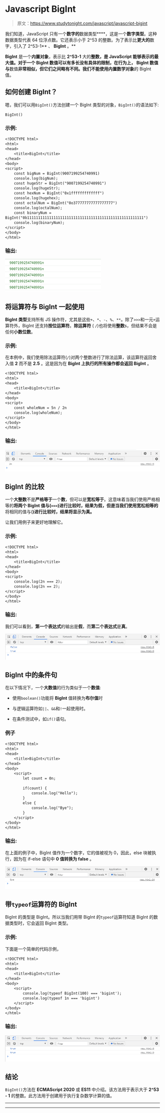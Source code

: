 # Javascript BigInt

> 原文：<https://www.studytonight.com/javascript/javascript-bigint>

我们知道，JavaScript 只有一个**数字的**数据类型****，这是一个**数字类型**。这种数据类型代表 64 位浮点数。它还表示小于 2^53 的整数。为了表示比**更大的**数字，引入了 2^53-1** 、 **BigInt** 。**

**BigInt** 是一个**内置对象**，表示比 **2^53-1** 大的**整数，是 **JavaScript** 能够表示的最大值。对于一个 **BigInt 数值**可以有多长没有具体的限制，在行为上， **BigInt 数值**与**数值**非常相似，但它们之间略有不同。我们不能使用内置数学对象**的 BigInt 值。

## 如何创建 BigInt？

嗯，我们可以用`BigInt()`方法创建一个 BigInt 类型的对象，`BigInt()`的语法如下:

```
BigInt()
```

### 示例:

```
<!DOCTYPE html>
<html>
<head>
	<title>BigInt</title>
</head>
<body>
<script>
	const bigNum = BigInt(9007199254740991)
	console.log(bigNum);
	const hugeStr = BigInt("9007199254740991")
	console.log(hugeStr);
	const hexNum = BigInt("0x1fffffffffffff")
	console.log(hugehex);
	const octalNum = BigInt("0o377777777777777777")
	console.log(octalNum);
	const binaryNum = BigInt("0b11111111111111111111111111111111111111111111111111111")
	console.log(binaryNum);
</script>
</body>
</html>
```

### 输出:

![BigInt Javascript example](img/32f83dc3592f6524e679de4df7127b80.png)

## 将运算符与 BigInt 一起使用

**BigInt 类型**支持所有 JS 操作符，尤其是这些`+`、`*`、`-`、`%`、`**`。除了`>>>`和一元`+`运算符外，BigInt 还支持**按位运算符**。**除运算符** ( `/`)也将使用**整数**s，但结果不会是任何**小数位数**。

### 示例:

在本例中，我们使用除法运算符(`/`)对两个整数进行了除法运算，该运算符返回舍入值 **2** 而不是 **2.5** 。这是因为在 **BigInt 上执行的所有操作都会返回 BigInt** 。

```
<!DOCTYPE html>
<html>
<head>
	<title>BigInt</title>
</head>
<body>
<script>
	const wholeNum = 5n / 2n
	console.log(wholeNum);
</script>
</body>
</html>
```

### 输出:

![Using Operators with BigInt](img/8534756a9ea2074d6b3c1237128713c5.png)

## BigInt 的比较

一个**大整数**不是**严格等于**一个**数**，但可以是**宽松等于**。这意味着当我们使用严格相等的**将两个 BigInt 值与(`===`)进行比较时，结果为假，但是当我们使用宽松相等的**将相同的值与(**)进行比较时，结果将显示为真。**

让我们用例子来更好地理解它。

### 示例:

```
<!DOCTYPE html>
<html>
<head>
	<title>BigInt</title>
</head>
<body>
<script>
	console.log(2n === 2);
	console.log(2n == 2);  
</script>
</body>
</html>
```

### 输出:

我们可以看到，**第一个表达式**的输出是**假**，而**第二个表达式**是**真**。

![BigInt and Numbers](img/7d630fc105158ec4cee0fe07e0a28afa.png)

## BigInt 中的条件句

在以下情况下，一个**大数值**的行为类似于一个**数值**:

*   使用`boolean()`功能将 **BigInt** 值转换为**布尔值**时

*   与逻辑运算符如`||`、`&&`和`!`一起使用时。

*   在条件测试中，如`if()`语句。

### 例子

```
<!DOCTYPE html>
<html>
<head>
	<title>BigInt</title>
</head>
<body>
	<script>
		let count = 0n;

		if(count) {
			console.log("Hello");
		} 
		else {
			console.log("Bye");
		} 
	</script>
</body>
</html>
```

### 输出:

在上面的例子中，BigInt 值作为一个数字，它的值被视为 0，因此，else 块被执行，因为在 if-else 语句中 **0 值转换为 false** 。

![Using BigInt with conditionals](img/8e836908ed08178f7ba9b9478e71697c.png)

## 带`typeof`运算符的 BigInt

BigInt 的类型是 BigInt。所以当我们用带 BigInt 的`typeof`运算符知道 BigInt 的数据类型时，它会返回 BigInt 类型。

### 示例:

下面是一个简单的代码示例，

```
<!DOCTYPE html>
<html>
<head>
	<title>BigInt</title>
</head>
<body>
	<script>
		console.log(typeof BigInt(100) === 'bigint'); 
		console.log(typeof 1n === 'bigint')
	</script>
</body>
</html>
```

### 输出:

![Using typeof with BigInt](img/c7ed37917830a2913c48254814d80a8d.png)

## 结论

`BigInt()`方法在 **ECMAScript 2020** 或 **ES11** 中介绍。该方法用于表示大于 **2^53 - 1** 的整数。此方法用于创建用于执行复杂数学计算的值。

* * *

* * *